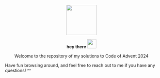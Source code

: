 <div id="header" align="center">
  <img src="https://media.giphy.com/media/M9gbBd9nbDrOTu1Mqx/giphy.gif" width="100"/>
  <p>
  <strong>
    hey there
    <img src="https://media.giphy.com/media/hvRJCLFzcasrR4ia7z/giphy.gif" width="30px"/>
  </strong>
  <p/>
  <p>Welcome to the repository of my solutions to Code of Advent 2024<p/>
</div>

Have fun browsing around, and feel free to reach out to me if you have any questions! ^^
